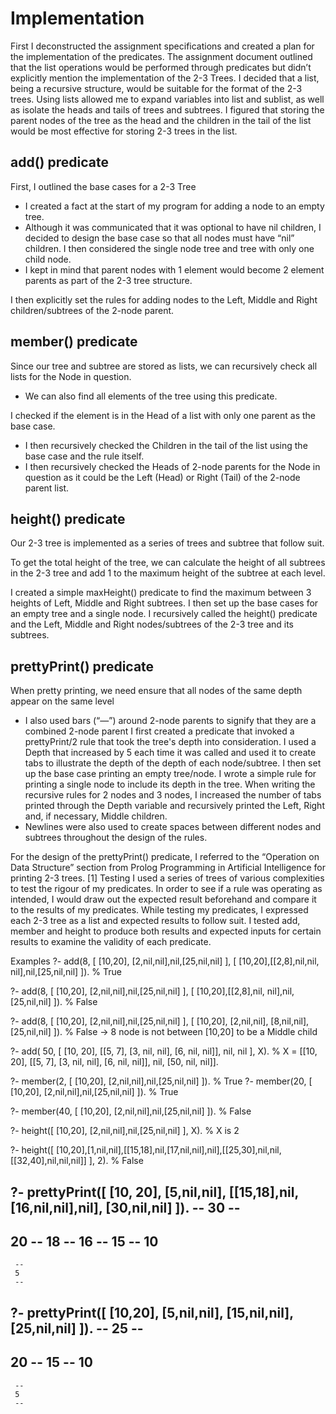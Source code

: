 # Implementation
First I deconstructed the assignment specifications and created a plan for the implementation of the predicates.
The assignment document outlined that the list operations would be performed through predicates but didn’t explicitly mention the implementation of the 2-3 Trees.
I decided that a list, being a recursive structure, would be suitable for the format of the 2-3 trees.
Using lists allowed me to expand variables into list and sublist, as well as isolate the heads and tails of trees and subtrees.
I figured that storing the parent nodes of the tree as the head and the children in the tail of the list would be most effective for storing 2-3 trees in the list.

## add() predicate
First, I outlined the base cases for a 2-3 Tree
-	I created a fact at the start of my program for adding a node to an empty tree.
-	Although it was communicated that it was optional to have nil children, I decided to design the base case so that all nodes must have “nil” children.
I then considered the single node tree and tree with only one child node.
-	I kept in mind that parent nodes with 1 element would become 2 element parents as part of the 2-3 tree structure.

I then explicitly set the rules for adding nodes to the Left, Middle and Right children/subtrees of the 2-node parent.

## member() predicate
Since our tree and subtree are stored as lists, we can recursively check all lists for the Node in question.
-	We can also find all elements of the tree using this predicate.

I checked if the element is in the Head of a list with only one parent as the base case.
-	I then recursively checked the Children in the tail of the list using the base case and the rule itself.
-	I then recursively checked the Heads of 2-node parents for the Node in question as it could be the Left (Head) or Right (Tail) of the 2-node parent list.

## height() predicate
Our 2-3 tree is implemented as a series of trees and subtree that follow suit.

To get the total height of the tree, we can calculate the height of all subtrees in the 2-3 tree and add 1 to the maximum height of the subtree at each level.

I created a simple maxHeight() predicate to find the maximum between 3 heights of Left, Middle and Right subtrees.
I then set up the base cases for an empty tree and a single node.
I recursively called the height() predicate and the Left, Middle and Right nodes/subtrees of the 2-3 tree and its subtrees.

## prettyPrint() predicate
When pretty printing, we need ensure that all nodes of the same depth appear on the same level
-	I also used bars (“—”) around 2-node parents to signify that they are a combined 2-node parent
I first created a predicate that invoked a prettyPrint/2 rule that took the tree's depth into consideration.
I used a Depth that increased by 5 each time it was called and used it to create tabs to illustrate the depth of the depth of each node/subtree.
I then set up the base case printing an empty tree/node.
I wrote a simple rule for printing a single node to include its depth in the tree.
When writing the recursive rules for 2 nodes and 3 nodes, I increased the number of tabs printed through the Depth variable and recursively printed the Left, Right and, if necessary, Middle children.
-	Newlines were also used to create spaces between different nodes and subtrees throughout the design of the rules.

For the design of the prettyPrint() predicate, I referred to the “Operation on Data Structure” section from Prolog Programming in Artificial Intelligence for printing 2-3 trees. [1]
Testing
I used a series of trees of various complexities to test the rigour of my predicates.
In order to see if a rule was operating as intended, I would draw out the expected result beforehand and compare it to the results of my predicates.
While testing my predicates, I expressed each 2-3 tree as a list and expected results to follow suit.
I tested add, member and height to produce both results and expected inputs for certain results to examine the validity of each predicate.

Examples
?- add(8, [ [10,20], [2,nil,nil],nil,[25,nil,nil] ], [ [10,20],[[2,8],nil,nil, nil],nil,[25,nil,nil] ]).
% True

?- add(8, [ [10,20], [2,nil,nil],nil,[25,nil,nil] ], [ [10,20],[[2,8],nil, nil],nil,[25,nil,nil] ]).
% False

?- add(8, [ [10,20], [2,nil,nil],nil,[25,nil,nil] ], [ [10,20], [2,nil,nil], [8,nil,nil], [25,nil,nil] ]).
% False -> 8 node is not between [10,20] to be a Middle child

?- add( 50, [ [10, 20], [[5, 7], [3, nil, nil], [6, nil, nil]],  nil, nil ], X).
% X = [[10, 20], [[5, 7], [3, nil, nil], [6, nil, nil]], nil, [50, nil, nil]].

?- member(2, [ [10,20], [2,nil,nil],nil,[25,nil,nil] ]).
% True
?- member(20, [ [10,20], [2,nil,nil],nil,[25,nil,nil] ]).
% True

?- member(40, [ [10,20], [2,nil,nil],nil,[25,nil,nil] ]).
% False

?- height([ [10,20], [2,nil,nil],nil,[25,nil,nil] ], X).
% X is 2

?- height([ [10,20],[1,nil,nil],[[15,18],nil,[17,nil,nil],nil],[[25,30],nil,nil,[[32,40],nil,nil,nil]] ], 2).
% False

?- prettyPrint([ [10, 20], [5,nil,nil], [[15,18],nil,[16,nil,nil],nil], [30,nil,nil] ]).
     --
     30
     --
--
20
     --
     18
          --
          16
          --
     15
     --
10
--
     --
     5
     --

?- prettyPrint([ [10,20], [5,nil,nil], [15,nil,nil], [25,nil,nil] ]). 
     --
     25
     --
--
20
     --
     15
     --
10
--
     --
     5
     --
